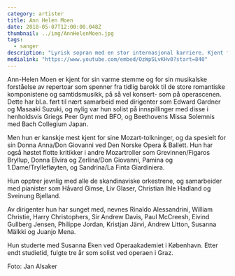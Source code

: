 ```yaml
---
category: artister
title: Ann Helen Moen
date: 2018-05-07T12:00:00.048Z
thumbnail: ../img/AnnHelenMoen.jpg
tags:
  - sanger
description: "Lyrisk sopran med en stor internasjonal karriere. Kjent for sin klare og vakre tone."
medialink: "https://www.youtube.com/embed/OzWpSLvKHv0?start=840"
---
```

Ann-Helen Moen er kjent for sin varme stemme og for sin musikalske forståelse av repertoar som spenner fra tidlig barokk til de store romantiske komponistene og samtidsmusikk, på så vel konsert- som på operascenen. Dette har bl.a. ført til nært samarbeid med dirigenter som Edward Gardner og Masaaki Suzuki, og nylig var hun solist på innspillinger med disse i henholdsvis Griegs Peer Gynt med BFO, og Beethovens Missa Solemnis med Bach Collegium Japan.

Men hun er kanskje mest kjent for sine Mozart-tolkninger, og da spesielt for sin Donna Anna/Don Giovanni ved Den Norske Opera & Ballett. Hun har også høstet flotte kritikker i andre Mozartroller som Grevinnen/Figaros Bryllup, Donna Elvira og Zerlina/Don Giovanni, Pamina og 1.Dame/Tryllefløyten, og Sandrina/La Finta Giardiniera.

Hun opptrer jevnlig med alle de skandinaviske orkestrene, og samarbeider med pianister som Håvard Gimse, Liv Glaser, Christian Ihle Hadland og Sveinung Bjelland.

Av dirigenter hun har sunget med, nevnes Rinaldo Alessandrini, William Christie, Harry Christophers, Sir Andrew Davis, Paul McCreesh, Eivind Gullberg Jensen, Philippe Jordan, Kristjan Järvi, Andrew Litton, Susanna Mälkki og Juanjo Mena.

Hun studerte med Susanna Eken ved Operaakademiet i København. Etter endt studietid, fulgte tre år som solist ved operaen i Graz.  

Foto: Jan Alsaker
